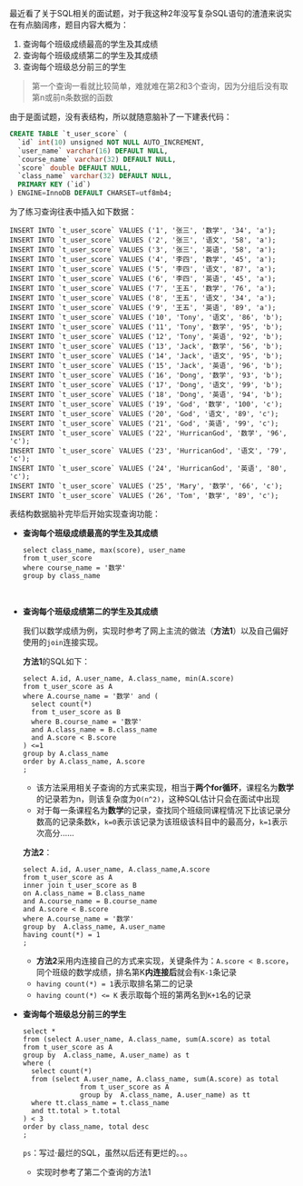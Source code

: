 最近看了关于SQL相关的面试题，对于我这种2年没写复杂SQL语句的渣渣来说实在有点脑阔疼，题目内容大概为：

1. 查询每个班级成绩最高的学生及其成绩
2. 查询每个班级成绩第二的学生及其成绩
3. 查询每个班级总分前三的学生



> 第一个查询一看就比较简单，难就难在第2和3个查询，因为分组后没有取第n或前n条数据的函数



由于是面试题，没有表结构，所以就随意脑补了一下建表代码：

```sql
CREATE TABLE `t_user_score` (
  `id` int(10) unsigned NOT NULL AUTO_INCREMENT,
  `user_name` varchar(16) DEFAULT NULL,
  `course_name` varchar(32) DEFAULT NULL,
  `score` double DEFAULT NULL,
  `class_name` varchar(32) DEFAULT NULL,
  PRIMARY KEY (`id`)
) ENGINE=InnoDB DEFAULT CHARSET=utf8mb4;
```



为了练习查询往表中插入如下数据：

```mysql
INSERT INTO `t_user_score` VALUES ('1', '张三', '数学', '34', 'a');
INSERT INTO `t_user_score` VALUES ('2', '张三', '语文', '58', 'a');
INSERT INTO `t_user_score` VALUES ('3', '张三', '英语', '58', 'a');
INSERT INTO `t_user_score` VALUES ('4', '李四', '数学', '45', 'a');
INSERT INTO `t_user_score` VALUES ('5', '李四', '语文', '87', 'a');
INSERT INTO `t_user_score` VALUES ('6', '李四', '英语', '45', 'a');
INSERT INTO `t_user_score` VALUES ('7', '王五', '数学', '76', 'a');
INSERT INTO `t_user_score` VALUES ('8', '王五', '语文', '34', 'a');
INSERT INTO `t_user_score` VALUES ('9', '王五', '英语', '89', 'a');
INSERT INTO `t_user_score` VALUES ('10', 'Tony', '语文', '86', 'b');
INSERT INTO `t_user_score` VALUES ('11', 'Tony', '数学', '95', 'b');
INSERT INTO `t_user_score` VALUES ('12', 'Tony', '英语', '92', 'b');
INSERT INTO `t_user_score` VALUES ('13', 'Jack', '数学', '56', 'b');
INSERT INTO `t_user_score` VALUES ('14', 'Jack', '语文', '95', 'b');
INSERT INTO `t_user_score` VALUES ('15', 'Jack', '英语', '96', 'b');
INSERT INTO `t_user_score` VALUES ('16', 'Dong', '数学', '93', 'b');
INSERT INTO `t_user_score` VALUES ('17', 'Dong', '语文', '99', 'b');
INSERT INTO `t_user_score` VALUES ('18', 'Dong', '英语', '94', 'b');
INSERT INTO `t_user_score` VALUES ('19', 'God', '数学', '100', 'c');
INSERT INTO `t_user_score` VALUES ('20', 'God', '语文', '89', 'c');
INSERT INTO `t_user_score` VALUES ('21', 'God', '英语', '99', 'c');
INSERT INTO `t_user_score` VALUES ('22', 'HurricanGod', '数学', '96', 'c');
INSERT INTO `t_user_score` VALUES ('23', 'HurricanGod', '语文', '79', 'c');
INSERT INTO `t_user_score` VALUES ('24', 'HurricanGod', '英语', '80', 'c');
INSERT INTO `t_user_score` VALUES ('25', 'Mary', '数学', '66', 'c');
INSERT INTO `t_user_score` VALUES ('26', 'Tom', '数学', '89', 'c');
```



表结构数据脑补完毕后开始实现查询功能：

+ **查询每个班级成绩最高的学生及其成绩**

  ```mysql
  select class_name, max(score), user_name
  from t_user_score
  where course_name = '数学'
  group by class_name
  ```

  ​

+ **查询每个班级成绩第二的学生及其成绩**

  我们以数学成绩为例，实现时参考了网上主流的做法（**方法1**）以及自己偏好使用的`join`连接实现。

  **方法1**的SQL如下：

  ```mysql
  select A.id, A.user_name, A.class_name, min(A.score)
  from t_user_score as A
  where A.course_name = '数学' and (
  	select count(*)
  	from t_user_score as B
  	where B.course_name = '数学' 
  	and A.class_name = B.class_name
  	and A.score < B.score
  ) <=1
  group by A.class_name 
  order by A.class_name, A.score 
  ;
  ```

  + 该方法采用相关子查询的方式来实现，相当于**两个for循环**，课程名为**数学**的记录若为n，则该复杂度为`O(n^2)`，这种SQL估计只会在面试中出现
  + 对于每一条课程名为**数学**的记录，查找同个班级同课程情况下比该记录分数高的记录条数k，`k=0`表示该记录为该班级该科目中的最高分，`k=1`表示次高分......

  **方法2**：

  ```mysql
  select A.id, A.user_name, A.class_name,A.score
  from t_user_score as A
  inner join t_user_score as B 
  on A.class_name = B.class_name
  and A.course_name = B.course_name 
  and A.score < B.score
  where A.course_name = '数学'
  group by  A.class_name, A.user_name
  having count(*) = 1
  ;
  ```

  + **方法2**采用内连接自己的方式来实现，关键条件为：`A.score < B.score`，同个班级的数学成绩，排名第K**内连接后**就会有`K-1`条记录
  + `having count(*) = 1`表示取排名第二的记录
  + `having count(*) <= K` 表示取每个班的第两名到`K+1`名的记录


+ **查询每个班级总分前三的学生**

  ```mysql
  select *
  from (select A.user_name, A.class_name, sum(A.score) as total
  from t_user_score as A
  group by  A.class_name, A.user_name) as t
  where (
  	select count(*)
  	from (select A.user_name, A.class_name, sum(A.score) as total
  				from t_user_score as A
  				group by  A.class_name, A.user_name) as tt
  	where tt.class_name = t.class_name 
  	and tt.total > t.total
  ) < 3
  order by class_name, total desc 
  ;
  ```

  `ps`：写过·最烂的SQL，虽然以后还有更烂的。。。

  + 实现时参考了第二个查询的方法1









